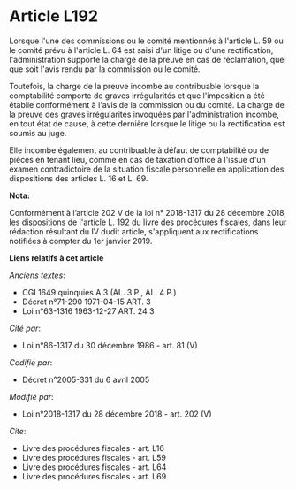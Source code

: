 # Article L192

Lorsque l'une des commissions ou le comité mentionnés à l'article L. 59 ou le comité prévu à l'article L. 64 est saisi d'un
litige ou d'une rectification, l'administration supporte la charge de la preuve en cas de réclamation, quel que soit l'avis
rendu par la commission ou le comité. 

Toutefois, la charge de la preuve incombe au contribuable lorsque la comptabilité comporte de graves irrégularités et que
l'imposition a été établie conformément à l'avis de la commission ou du comité. La charge de la preuve des graves
irrégularités invoquées par l'administration incombe, en tout état de cause, à cette dernière lorsque le litige ou la
rectification est soumis au juge. 

Elle incombe également au contribuable à défaut de comptabilité ou de pièces en tenant lieu, comme en cas de taxation
d'office à l'issue d'un examen contradictoire de la situation fiscale personnelle en application des dispositions des
articles L. 16 et L. 69.

**Nota:**

Conformément à l’article 202 V de la loi n° 2018-1317 du 28 décembre 2018, les dispositions de l'article L. 192 du livre des
procédures fiscales, dans leur rédaction résultant du IV dudit article, s'appliquent aux rectifications notifiées à compter
du 1er janvier 2019.

**Liens relatifs à cet article**

_Anciens textes_:

  - CGI 1649 quinquies A 3 (AL. 3 P., AL. 4 P.)
  - Décret n°71-290 1971-04-15 ART. 3
  - Loi n°63-1316 1963-12-27 ART. 24 3

_Cité par_:

  - Loi n°86-1317 du 30 décembre 1986 - art. 81 (V)

_Codifié par_:

  - Décret n°2005-331 du 6 avril 2005

_Modifié par_:

  - Loi n°2018-1317 du 28 décembre 2018 - art. 202 (V)

_Cite_:

  - Livre des procédures fiscales - art. L16
  - Livre des procédures fiscales - art. L59
  - Livre des procédures fiscales - art. L64
  - Livre des procédures fiscales - art. L69
